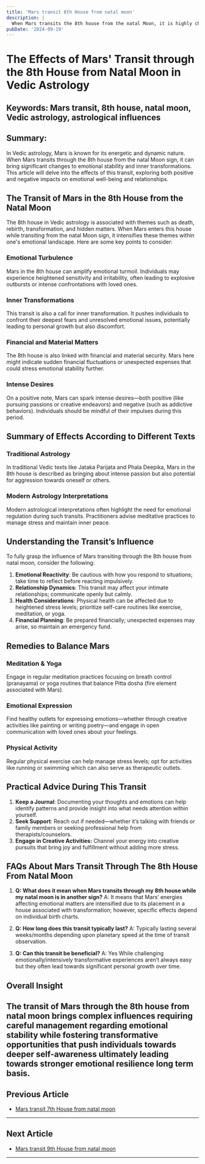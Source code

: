 ```yaml
---
title: 'Mars transit 8th House from natal moon'
description: |
  When Mars transits the 8th house from the natal Moon, it is highly challenging, causing health issues, financial losses, and potential dangers. The individual may experience humiliation, mental distress, and difficulties in their personal and professional life.
pubDate: '2024-09-19'
---
```


# The Effects of Mars' Transit through the 8th House from Natal Moon in Vedic Astrology

## Keywords: Mars transit, 8th house, natal moon, Vedic astrology, astrological influences

## Summary:
In Vedic astrology, Mars is known for its energetic and dynamic nature. When Mars transits through the 8th house from the natal Moon sign, it can bring significant changes to emotional stability and inner transformations. This article will delve into the effects of this transit, exploring both positive and negative impacts on emotional well-being and relationships.

## The Transit of Mars in the 8th House from the Natal Moon

The 8th house in Vedic astrology is associated with themes such as death, rebirth, transformation, and hidden matters. When Mars enters this house while transiting from the natal Moon sign, it intensifies these themes within one's emotional landscape. Here are some key points to consider:

### Emotional Turbulence
Mars in the 8th house can amplify emotional turmoil. Individuals may experience heightened sensitivity and irritability, often leading to explosive outbursts or intense confrontations with loved ones.

### Inner Transformations
This transit is also a call for inner transformation. It pushes individuals to confront their deepest fears and unresolved emotional issues, potentially leading to personal growth but also discomfort.

### Financial and Material Matters
The 8th house is also linked with financial and material security. Mars here might indicate sudden financial fluctuations or unexpected expenses that could stress emotional stability further.

### Intense Desires
On a positive note, Mars can spark intense desires—both positive (like pursuing passions or creative endeavors) and negative (such as addictive behaviors). Individuals should be mindful of their impulses during this period.

## Summary of Effects According to Different Texts

### Traditional Astrology
In traditional Vedic texts like Jataka Parijata and Phala Deepika, Mars in the 8th house is described as bringing about intense passion but also potential for aggression towards oneself or others.

### Modern Astrology Interpretations
Modern astrological interpretations often highlight the need for emotional regulation during such transits. Practitioners advise meditative practices to manage stress and maintain inner peace.

## Understanding the Transit’s Influence

To fully grasp the influence of Mars transiting through the 8th house from natal moon, consider the following:

1. **Emotional Reactivity**: Be cautious with how you respond to situations; take time to reflect before reacting impulsively.
2. **Relationship Dynamics**: This transit may affect your intimate relationships; communicate openly but calmly.
3. **Health Considerations**: Physical health can be affected due to heightened stress levels; prioritize self-care routines like exercise, meditation, or yoga.
4. **Financial Planning**: Be prepared financially; unexpected expenses may arise, so maintain an emergency fund.

## Remedies to Balance Mars

### Meditation & Yoga
Engage in regular meditation practices focusing on breath control (pranayama) or yoga routines that balance Pitta dosha (fire element associated with Mars).

### Emotional Expression
Find healthy outlets for expressing emotions—whether through creative activities like painting or writing poetry—and engage in open communication with loved ones about your feelings.

### Physical Activity
Regular physical exercise can help manage stress levels; opt for activities like running or swimming which can also serve as therapeutic outlets.

## Practical Advice During This Transit

1. **Keep a Journal**: Documenting your thoughts and emotions can help identify patterns and provide insight into what needs attention within yourself.
2. **Seek Support**: Reach out if needed—whether it’s talking with friends or family members or seeking professional help from therapists/counselors.
3. **Engage in Creative Activities:** Channel your energy into creative pursuits that bring joy and fulfillment without adding more stress.

## FAQs About Mars Transit Through The 8th House From Natal Moon

1. **Q: What does it mean when Mars transits through my 8th house while my natal moon is in another sign?**
   A: It means that Mars’ energies affecting emotional matters are intensified due to its placement in a house associated with transformation; however, specific effects depend on individual birth charts.

2. **Q: How long does this transit typically last?**
   A: Typically lasting several weeks/months depending upon planetary speed at the time of transit observation.

3. **Q: Can this transit be beneficial?**
   A: Yes While challenging emotionally/intensively transformative experiences aren’t always easy but they often lead towards significant personal growth over time.


## Overall Insight

The transit of Mars through the 8th house from natal moon brings complex influences requiring careful management regarding emotional stability while fostering transformative opportunities that push individuals towards deeper self-awareness ultimately leading towards stronger emotional resilience long term basis.
---

## Previous Article
- [Mars transit 7th House from natal moon](200307_Mars_transit_7th_House_from_natal_moon.md)

---

## Next Article
- [Mars transit 9th House from natal moon](200309_Mars_transit_9th_House_from_natal_moon.md)

---
